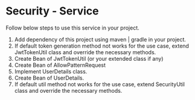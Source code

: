 # Security - Service
Follow below steps to use this service in your project.
1. Add dependency of this project using maven | gradle in your project.
2. If default token generation method not works for the use case, extend JwtTokenUtil class and override the necessary methods.
3. Create Bean of JwtTokenUtil (or your extended class if any)
4. Create Bean of AllowPatternRequest
5. Implement UserDetails class.
6. Create Bean of UserDetails.
7. If default util method not works for the use case, extend SecurityUtil class and override the necessary methods.
